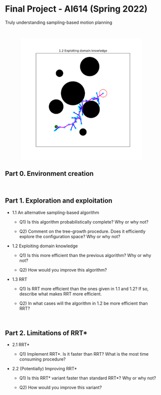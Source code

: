 # Final Project - AI614 (Spring 2022)
Truly understanding sampling-based motion planning

<br>

<p align="center"><img src="figures/1-2.png" width="400" height="400"/>

## Part 0. Environment creation

<br>

## Part 1. Exploration and exploitation

* 1.1 An alternative sampling-based algorithm

  * Q1) Is this algorithm probabilistically complete? Why or why not?

  * Q2) Comment on the tree-growth procedure. Does it efficiently explore the configuration space? Why or why not?


* 1.2 Exploiting domain knowledge
  * Q1) Is this more efficient than the previous algorithm? Why or why not?

  * Q2) How would you improve this algorithm?
  
* 1.3 RRT
  * Q1) Is RRT more efficient than the ones given in 1.1 and 1.2? If so, describe what makes RRT more efficient.

  * Q2) In what cases will the algorithm in 1.2 be more efficient than RRT?

<br>

## Part 2. Limitations of RRT*

* 2.1 RRT*

  * Q1) Implement RRT*. Is it faster than RRT? What is the most time consuming procedure?


* 2.2 (Potentially) Improving RRT*
  * Q1) Is this RRT* variant faster than standard RRT*? Why or why not?
  
  * Q2) How would you improve this variant?
